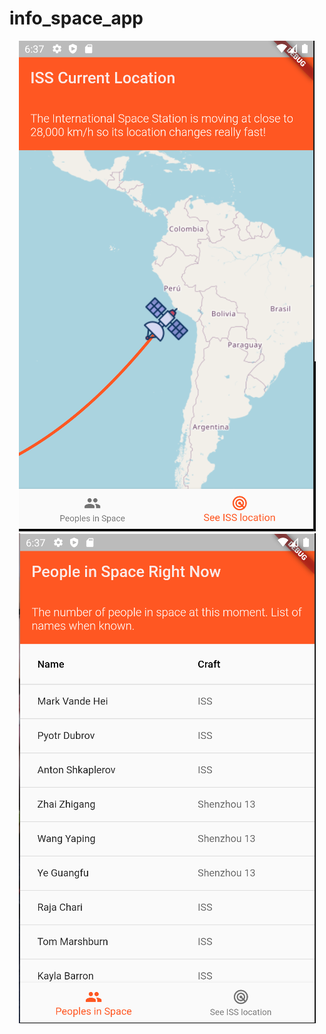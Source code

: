 # info_space_app

<div style="width: 100%; text-align: center;">
<img src="https://github.com/jonathastassi/info_space_app/blob/main/demonstration/example.png" alt="Demonstração">
</div>

<div style="width: 100%; text-align: center;">
<img src="https://github.com/jonathastassi/info_space_app/blob/main/demonstration/example_2.png" alt="Demonstração 2">
</div>
